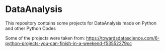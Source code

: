 # DataAnalysis

This repository contains some projects for DataAnalysis made on Python and other Python Codes

Some of the projects were taken from:
https://towardsdatascience.com/6-python-projects-you-can-finish-in-a-weekend-f53552279cc
